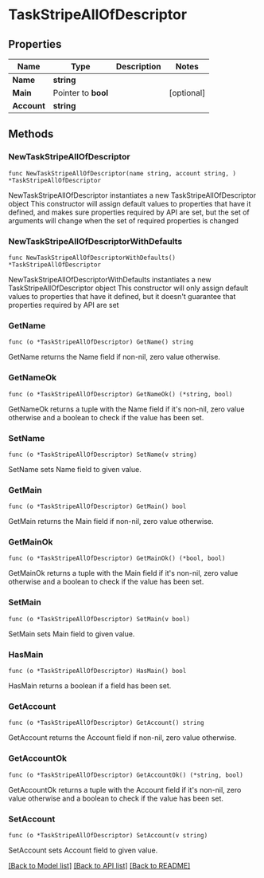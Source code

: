 # TaskStripeAllOfDescriptor

## Properties

Name | Type | Description | Notes
------------ | ------------- | ------------- | -------------
**Name** | **string** |  | 
**Main** | Pointer to **bool** |  | [optional] 
**Account** | **string** |  | 

## Methods

### NewTaskStripeAllOfDescriptor

`func NewTaskStripeAllOfDescriptor(name string, account string, ) *TaskStripeAllOfDescriptor`

NewTaskStripeAllOfDescriptor instantiates a new TaskStripeAllOfDescriptor object
This constructor will assign default values to properties that have it defined,
and makes sure properties required by API are set, but the set of arguments
will change when the set of required properties is changed

### NewTaskStripeAllOfDescriptorWithDefaults

`func NewTaskStripeAllOfDescriptorWithDefaults() *TaskStripeAllOfDescriptor`

NewTaskStripeAllOfDescriptorWithDefaults instantiates a new TaskStripeAllOfDescriptor object
This constructor will only assign default values to properties that have it defined,
but it doesn't guarantee that properties required by API are set

### GetName

`func (o *TaskStripeAllOfDescriptor) GetName() string`

GetName returns the Name field if non-nil, zero value otherwise.

### GetNameOk

`func (o *TaskStripeAllOfDescriptor) GetNameOk() (*string, bool)`

GetNameOk returns a tuple with the Name field if it's non-nil, zero value otherwise
and a boolean to check if the value has been set.

### SetName

`func (o *TaskStripeAllOfDescriptor) SetName(v string)`

SetName sets Name field to given value.


### GetMain

`func (o *TaskStripeAllOfDescriptor) GetMain() bool`

GetMain returns the Main field if non-nil, zero value otherwise.

### GetMainOk

`func (o *TaskStripeAllOfDescriptor) GetMainOk() (*bool, bool)`

GetMainOk returns a tuple with the Main field if it's non-nil, zero value otherwise
and a boolean to check if the value has been set.

### SetMain

`func (o *TaskStripeAllOfDescriptor) SetMain(v bool)`

SetMain sets Main field to given value.

### HasMain

`func (o *TaskStripeAllOfDescriptor) HasMain() bool`

HasMain returns a boolean if a field has been set.

### GetAccount

`func (o *TaskStripeAllOfDescriptor) GetAccount() string`

GetAccount returns the Account field if non-nil, zero value otherwise.

### GetAccountOk

`func (o *TaskStripeAllOfDescriptor) GetAccountOk() (*string, bool)`

GetAccountOk returns a tuple with the Account field if it's non-nil, zero value otherwise
and a boolean to check if the value has been set.

### SetAccount

`func (o *TaskStripeAllOfDescriptor) SetAccount(v string)`

SetAccount sets Account field to given value.



[[Back to Model list]](../README.md#documentation-for-models) [[Back to API list]](../README.md#documentation-for-api-endpoints) [[Back to README]](../README.md)


